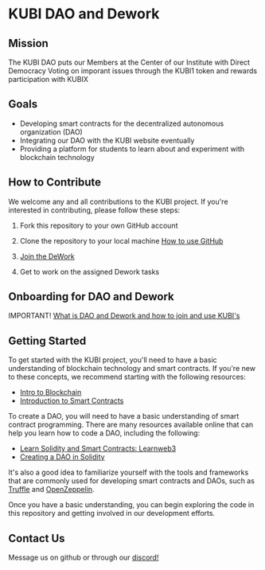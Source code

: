 # KUBI DAO and Dework

## Mission
The KUBI DAO puts our Members at the Center of our Institute with Direct Democracy Voting on imporant issues through the KUBI1 token and rewards participation with KUBIX

## Goals
- Developing smart contracts for the decentralized autonomous organization (DAO)
- Integrating our DAO with the KUBI website eventually 
- Providing a platform for students to learn about and experiment with blockchain technology

## How to Contribute

We welcome any and all contributions to the KUBI project. If you're interested in contributing, please follow these steps:

1. Fork this repository to your own GitHub account
2. Clone the repository to your local machine
[How to use GitHub](https://guides.github.com/)

3. [Join the DeWork](https://app.dework.xyz/i/0XyFMxp3dKTeHdB3fBoB67)
4. Get to work on the assigned Dework tasks
## Onboarding for DAO and Dework 
IMPORTANT!
[What is DAO and Dework and how to join and use KUBI's](https://docs.google.com/presentation/d/1xIJdkGCgmbaPu8Hjlk-5FJ-RIm-E3-oVs4SVCGwZeK0/edit#slide=id.g1aba998e073_0_109)
## Getting Started

To get started with the KUBI project, you'll need to have a basic understanding of blockchain technology and smart contracts. If you're new to these concepts, we recommend starting with the following resources:

- [Intro to Blockchain](https://www.geeksforgeeks.org/blockchain-technology-introduction/)
- [Introduction to Smart Contracts](https://blockgeeks.com/guides/smart-contracts/)

To create a DAO, you will need to have a basic understanding of smart contract programming. There are many resources available online that can help you learn how to code a DAO, including the following:

- [Learn Solidity and Smart Contracts: Learnweb3](https://learnweb3.io) 
- [Creating a DAO in Solidity](https://betterprogramming.pub/how-to-code-an-on-chain-dao-e525e13a57be)

It's also a good idea to familiarize yourself with the tools and frameworks that are commonly used for developing smart contracts and DAOs, such as [Truffle](https://truffleframework.com/) and [OpenZeppelin](https://openzeppelin.org/).


Once you have a basic understanding, you can begin exploring the code in this repository and getting involved in our development efforts.

## Contact Us

Message us on github or through our [discord!](https://discord.gg/nRY2FjJxr7)

















